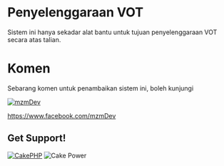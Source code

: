 Penyelenggaraan VOT
=======

Sistem ini hanya sekadar alat bantu untuk tujuan penyelenggaraan VOT secara atas talian.

Komen
=======
Sebarang komen untuk penambaikan sistem ini, boleh kunjungi

[![mzmDev](https://fbcdn-sphotos-c-a.akamaihd.net/hphotos-ak-prn2/1510379_258048164363272_1996045806_n.png)](https://www.facebook.com/mzmDev)

https://www.facebook.com/mzmDev

Get Support!
------------

[![CakePHP](http://cakephp.org/img/logo/powered_by_cake_logo_25.png)](http://www.cakephp.org)
![Cake Power](https://raw.github.com/cakephp/cakephp/master/lib/Cake/Console/Templates/skel/webroot/img/cake.power.gif)

